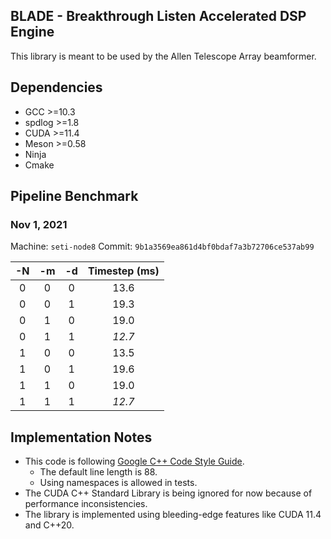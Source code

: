 ## BLADE - Breakthrough Listen Accelerated DSP Engine

This library is meant to be used by the Allen Telescope Array beamformer.

## Dependencies

- GCC >=10.3
- spdlog >=1.8
- CUDA >=11.4
- Meson >=0.58
- Ninja
- Cmake

## Pipeline Benchmark
### Nov 1, 2021
Machine: `seti-node8`
Commit: `9b1a3569ea861d4bf0bdaf7a3b72706ce537ab99`

| -N | -m | -d |  Timestep (ms)  |
|:--:|:--:|:--:|:---------------:|
|  0 |  0 |  0 |       13.6      |
|  0 |  0 |  1 |       19.3      |
|  0 |  1 |  0 |       19.0      |
|  0 |  1 |  1 |      *12.7*     |
|  1 |  0 |  0 |       13.5      |
|  1 |  0 |  1 |       19.6      |
|  1 |  1 |  0 |       19.0      |
|  1 |  1 |  1 |      *12.7*     |

## Implementation Notes

- This code is following [Google C++ Code Style Guide](https://google.github.io/styleguide/cppguide.html).
    - The default line length is 88.
    - Using namespaces is allowed in tests.
- The CUDA C++ Standard Library is being ignored for now because of performance inconsistencies.
- The library is implemented using bleeding-edge features like CUDA 11.4 and C++20.
